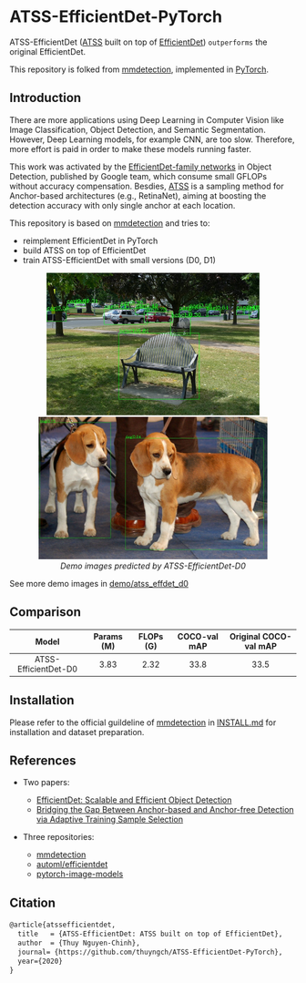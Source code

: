 # ATSS-EfficientDet-PyTorch

ATSS-EfficientDet ([ATSS](https://arxiv.org/pdf/1912.02424.pdf) built on top of [EfficientDet](https://arxiv.org/pdf/1911.09070.pdf)) ```outperforms``` the original EfficientDet.

This repository is folked from [mmdetection](https://github.com/open-mmlab/mmdetection), implemented in [PyTorch](https://pytorch.org/).

## Introduction

There are more applications using Deep Learning in Computer Vision like Image Classification, Object Detection, and Semantic Segmentation. However, Deep Learning models, for example CNN, are too slow. Therefore, more effort is paid in order to make these models running faster.

This work was activated by the [EfficientDet-family networks](https://arxiv.org/pdf/1911.09070.pdf) in Object Detection, published by Google team, which consume small GFLOPs without accuracy compensation. Besdies, [ATSS](https://arxiv.org/pdf/1912.02424.pdf) is a sampling method for Anchor-based architectures (e.g., RetinaNet), aiming at boosting the detection accuracy with only single anchor at each location.

This repository is based on [mmdetection](https://github.com/open-mmlab/mmdetection) and tries to:
  - reimplement EfficientDet in PyTorch
  - build ATSS on top of EfficientDet
  - train ATSS-EfficientDet with small versions (D0, D1)

<p align="center">
  <img src="demo/atss_effdet_d0/demo.jpg" height="250" alt="accessibility text">
  <img src="demo/atss_effdet_d0/img1.jpg" height="250" alt="accessibility text">
  <br>
  <em>Demo images predicted by ATSS-EfficientDet-D0</em>
</p>

See more demo images in [demo/atss_effdet_d0](demo/atss_effdet_d0)


## Comparison

|         Model        | Params (M) | FLOPs (G) | COCO-val mAP | Original COCO-val mAP |
|:--------------------:|:----------:|:---------:|:------------:|:---------------------:|
| ATSS-EfficientDet-D0 |    3.83    |    2.32   |     33.8     |          33.5         |


## Installation

Please refer to the official guildeline of [mmdetection](https://github.com/open-mmlab/mmdetection) in [INSTALL.md](docs/INSTALL.md) for installation and dataset preparation.


## References

* Two papers:
  - [EfficientDet: Scalable and Efficient Object Detection](https://arxiv.org/pdf/1911.09070.pdf)
  - [Bridging the Gap Between Anchor-based and Anchor-free Detection via Adaptive Training Sample Selection](https://arxiv.org/pdf/1912.02424.pdf)

* Three repositories:
  - [mmdetection](https://github.com/open-mmlab/mmdetection)
  - [automl/efficientdet](https://github.com/google/automl/tree/master/efficientdet)
  - [pytorch-image-models](https://github.com/rwightman/pytorch-image-models)


## Citation

```
@article{atssefficientdet,
  title   = {ATSS-EfficientDet: ATSS built on top of EfficientDet},
  author  = {Thuy Nguyen-Chinh},
  journal= {https://github.com/thuyngch/ATSS-EfficientDet-PyTorch},
  year={2020}
}
```
